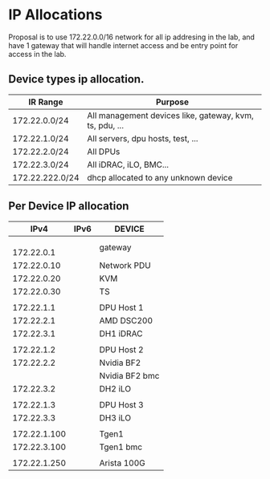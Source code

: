 # IP Allocations

Proposal is to use 172.22.0.0/16 network for all ip addresing in the lab, and have 1 gateway that will handle internet access and be entry point for access in the lab.

## Device types ip allocation.

| IR Range            | Purpose                                                     |
|-----------------    |---------------------------------------------------------    |
| 172.22.0.0/24       | All management devices like, gateway, kvm, ts, pdu, ...     |
| 172.22.1.0/24       | All servers, dpu hosts, test, ...                           |
| 172.22.2.0/24       | All DPUs                                                    |
| 172.22.3.0/24       | All iDRAC, iLO, BMC...                                      |
| 172.22.222.0/24     | dhcp allocated to any unknown device                        |

## Per Device IP allocation

| IPv4                          | IPv6     | DEVICE           |
|---------------------------    |------    |----------------- |
| <public ip><br>172.22.0.1     |          | gateway          |
| 172.22.0.10                   |          | Network PDU      |
| 172.22.0.20                   |          | KVM              |
| 172.22.0.30                   |          | TS               |
|                               |          |                  |
| 172.22.1.1                    |          | DPU Host 1       |
| 172.22.2.1                    |          | AMD DSC200       |
| 172.22.3.1                    |          | DH1 iDRAC        |
|                               |          |                  |
| 172.22.1.2                    |          | DPU Host 2       |
| 172.22.2.2                    |          | Nvidia BF2       |
|                               |          | Nvidia BF2 bmc   |
| 172.22.3.2                    |          | DH2 iLO          |
|                               |          |                  |
| 172.22.1.3                    |          | DPU Host 3       |
| 172.22.3.3                    |          | DH3 iLO          |
|                               |          |                  |
| 172.22.1.100                  |          | Tgen1            |
| 172.22.3.100                  |          | Tgen1 bmc        |
|                               |          |                  |
| 172.22.1.250                  |          | Arista 100G      |